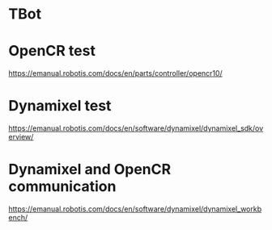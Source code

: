 # TBot

# OpenCR test

https://emanual.robotis.com/docs/en/parts/controller/opencr10/

# Dynamixel test

https://emanual.robotis.com/docs/en/software/dynamixel/dynamixel_sdk/overview/

# Dynamixel and OpenCR communication

https://emanual.robotis.com/docs/en/software/dynamixel/dynamixel_workbench/




